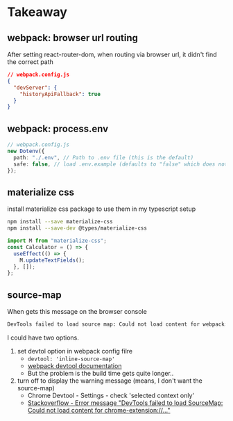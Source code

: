 # Takeaway

## webpack: browser url routing

After setting react-router-dom, when routing via browser url, it didn't find the correct path

```json
// webpack.config.js
{
  "devServer": {
    "historyApiFallback": true
  }
}
```

## webpack: process.env

```ts
// webpack.config.js
new Dotenv({
  path: "./.env", // Path to .env file (this is the default)
  safe: false, // load .env.example (defaults to "false" which does not use dotenv-safe)
});
```

## materialize css

install materialize css package to use them in my typescript setup

```sh
npm install --save materialize-css
npm install --save-dev @types/materialize-css
```

```js
import M from "materialize-css";
const Calculator = () => {
  useEffect(() => {
    M.updateTextFields();
  }, []);
};
```

## source-map

When gets this message on the browser console

```sh
DevTools failed to load source map: Could not load content for webpack://meidish/node_modules/react-router-dom/index.js.map: HTTP error: status code 404, net::ERR_UNKNOWN_URL_SCHEME
```

I could have two options.

1. set devtol option in webpack config filre
   - `devtool: 'inline-source-map'`
   - [webpack devtool documentation](https://webpack.js.org/configuration/devtool/)
   - But the problem is the build time gets quite longer..
2. turn off to display the warning message (means, I don't want the source-map)
   - Chrome Devtool - Settings - check 'selected context only'
   - [Stackoverflow - Error message "DevTools failed to load SourceMap: Could not load content for chrome-extension://..."](https://stackoverflow.com/questions/61339968/error-message-devtools-failed-to-load-sourcemap-could-not-load-content-for-chr)
